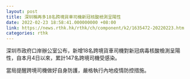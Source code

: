 ```yaml
---
layout: post
title: 深圳稱再多18名跨境貨車司機新冠核酸檢測呈陽性
date: 2022-02-23 18:58:41.000000000 +08:00
link: https://news.rthk.hk/rthk/ch/component/k2/1635472-20220223.htm
categories: rthk
---
```


深圳市政府口岸辦公室公布，新增18名跨境貨車司機對新冠病毒核酸檢測呈陽性，自本月4日以來，累計147名跨境司機受感染。

當局提醒跨境司機做好自身防護，嚴格執行內地疫情防控措施。
